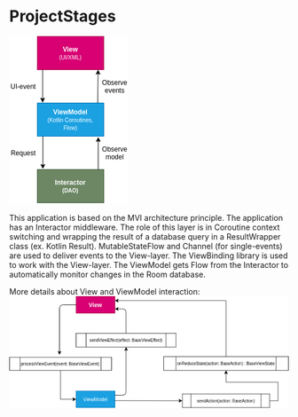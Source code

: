 # ProjectStages

![alt text](https://github.com/eliasLoker/ProjectStages/blob/master/scheme.png?raw=true "Common scheme")

This application is based on the MVI architecture principle. The application has an Interactor middleware. The role of this layer is in Coroutine context switching and wrapping the result of a database query in a ResultWrapper class (ex. Kotlin Result). MutableStateFlow and Channel (for single-events) are used to deliver events to the View-layer. The ViewBinding library is used to work with the View-layer. The ViewModel gets Flow from the Interactor to automatically monitor changes in the Room database.

More details about View and ViewModel interaction:
![alt text](https://github.com/eliasLoker/ProjectStages/blob/master/scheme_view_viewmodel.png "View and ViewModel Interaction")
